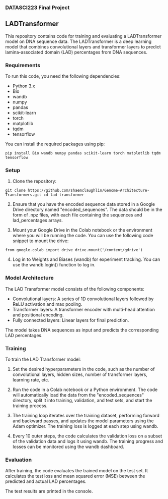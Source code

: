 ### DATASCI223 Final Project


## LADTransformer
This repository contains code for training and evaluating a LADTransformer model on DNA sequence data. The LADTransformer is a deep learning model that combines convolutional layers and transformer layers to predict lamina-associated domain (LAD) percentages from DNA sequences.  

### Requirements
To run this code, you need the following dependencies:

* Python 3.x
* Bio
* wandb
* numpy
* pandas
* scikit-learn
* torch
* matplotlib
* tqdm
* tensorflow
  
You can install the required packages using pip:

`pip install Bio wandb numpy pandas scikit-learn torch matplotlib tqdm tensorflow`  

### Setup
1. Clone the repository:

`git clone https://github.com/shaemclaughlin/Genome-Architecture-Transformers.git
cd lad-transformer`

2. Ensure that you have the encoded sequence data stored in a Google Drive directory named "encoded_sequences". The data should be in the form of .npz files, with each file containing the sequences and lad_percentages arrays.

3. Mount your Google Drive in the Colab notebook or the environment where you will be running the code. You can use the following code snippet to mount the drive:

`from google.colab import drive
drive.mount('/content/gdrive')`

4. Log in to Weights and Biases (wandb) for experiment tracking. You can use the wandb.login() function to log in.  

### Model Architecture
The LAD Transformer model consists of the following components:

* Convolutional layers: A series of 1D convolutional layers followed by ReLU activation and max pooling.
* Transformer layers: A transformer encoder with multi-head attention and positional encoding.
* Fully connected layers: Linear layers for final prediction.
  
The model takes DNA sequences as input and predicts the corresponding LAD percentages.

### Training
To train the LAD Transformer model:

1. Set the desired hyperparameters in the code, such as the number of convolutional layers, hidden sizes, number of transformer layers, learning rate, etc.
   
2. Run the code in a Colab notebook or a Python environment. The code will automatically load the data from the "encoded_sequences" directory, split it into training, validation, and test sets, and start the training process.

3. The training loop iterates over the training dataset, performing forward and backward passes, and updates the model parameters using the Adam optimizer. The training loss is logged at each step using wandb.

4. Every 10 outer steps, the code calculates the validation loss on a subset of the validation data and logs it using wandb.
The training progress and losses can be monitored using the wandb dashboard.

### Evaluation
After training, the code evaluates the trained model on the test set. It calculates the test loss and mean squared error (MSE) between the predicted and actual LAD percentages.

The test results are printed in the console.
